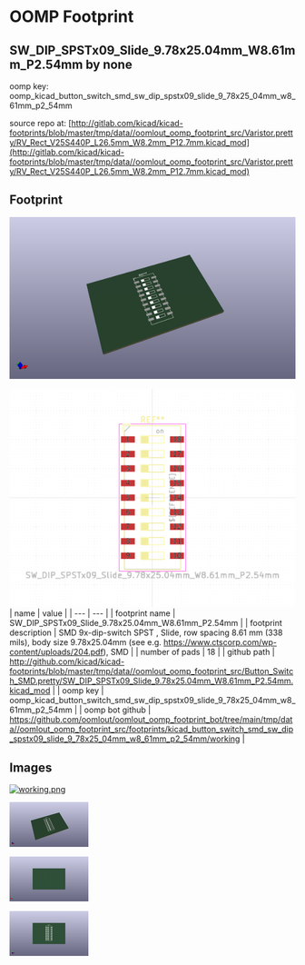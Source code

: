 # OOMP Footprint  
## SW_DIP_SPSTx09_Slide_9.78x25.04mm_W8.61mm_P2.54mm  by none  
  
oomp key: oomp_kicad_button_switch_smd_sw_dip_spstx09_slide_9_78x25_04mm_w8_61mm_p2_54mm  
  
source repo at: [http://gitlab.com/kicad/kicad-footprints/blob/master/tmp/data//oomlout_oomp_footprint_src/Varistor.pretty/RV_Rect_V25S440P_L26.5mm_W8.2mm_P12.7mm.kicad_mod](http://gitlab.com/kicad/kicad-footprints/blob/master/tmp/data//oomlout_oomp_footprint_src/Varistor.pretty/RV_Rect_V25S440P_L26.5mm_W8.2mm_P12.7mm.kicad_mod)  
## Footprint  
  
[![working_kicad_pcb_3d.png](working_kicad_pcb_3d_600.png)](working_kicad_pcb_3d.png)  
  
[![working.png](working_600.png)](working.png)  
| name | value | 
| --- | --- | 
| footprint name | SW_DIP_SPSTx09_Slide_9.78x25.04mm_W8.61mm_P2.54mm | 
| footprint description | SMD 9x-dip-switch SPST , Slide, row spacing 8.61 mm (338 mils), body size 9.78x25.04mm (see e.g. https://www.ctscorp.com/wp-content/uploads/204.pdf), SMD | 
| number of pads | 18 | 
| github path | http://github.com/kicad/kicad-footprints/blob/master/tmp/data//oomlout_oomp_footprint_src/Button_Switch_SMD.pretty/SW_DIP_SPSTx09_Slide_9.78x25.04mm_W8.61mm_P2.54mm.kicad_mod | 
| oomp key | oomp_kicad_button_switch_smd_sw_dip_spstx09_slide_9_78x25_04mm_w8_61mm_p2_54mm | 
| oomp bot github | https://github.com/oomlout/oomlout_oomp_footprint_bot/tree/main/tmp/data//oomlout_oomp_footprint_src/footprints/kicad_button_switch_smd_sw_dip_spstx09_slide_9_78x25_04mm_w8_61mm_p2_54mm/working | 
## Images  
  
[![working.png](working_140.png)](working.png)  
  
[![working_kicad_pcb_3d.png](working_kicad_pcb_3d_140.png)](working_kicad_pcb_3d.png)  
  
[![working_kicad_pcb_3d_back.png](working_kicad_pcb_3d_back_140.png)](working_kicad_pcb_3d_back.png)  
  
[![working_kicad_pcb_3d_front.png](working_kicad_pcb_3d_front_140.png)](working_kicad_pcb_3d_front.png)  
